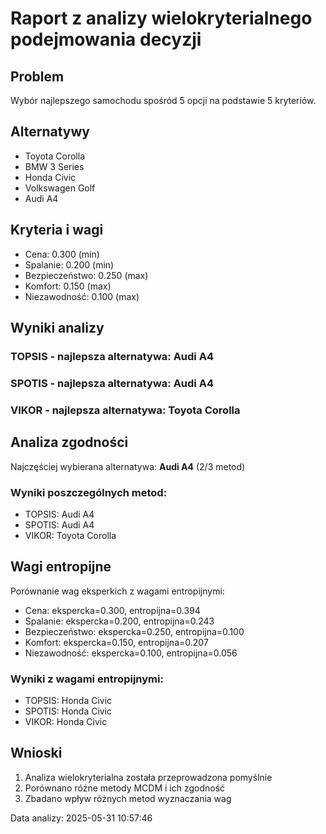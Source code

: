 # Raport z analizy wielokryterialnego podejmowania decyzji

## Problem
Wybór najlepszego samochodu spośród 5 opcji na podstawie 5 kryteriów.

## Alternatywy
- Toyota Corolla
- BMW 3 Series
- Honda Civic
- Volkswagen Golf
- Audi A4

## Kryteria i wagi
- Cena: 0.300 (min)
- Spalanie: 0.200 (min)
- Bezpieczeństwo: 0.250 (max)
- Komfort: 0.150 (max)
- Niezawodność: 0.100 (max)

## Wyniki analizy

### TOPSIS - najlepsza alternatywa: Audi A4

### SPOTIS - najlepsza alternatywa: Audi A4

### VIKOR - najlepsza alternatywa: Toyota Corolla

## Analiza zgodności
Najczęściej wybierana alternatywa: **Audi A4** (2/3 metod)

### Wyniki poszczególnych metod:
- TOPSIS: Audi A4
- SPOTIS: Audi A4
- VIKOR: Toyota Corolla

## Wagi entropijne
Porównanie wag eksperkich z wagami entropijnymi:
- Cena: ekspercka=0.300, entropijna=0.394
- Spalanie: ekspercka=0.200, entropijna=0.243
- Bezpieczeństwo: ekspercka=0.250, entropijna=0.100
- Komfort: ekspercka=0.150, entropijna=0.207
- Niezawodność: ekspercka=0.100, entropijna=0.056

### Wyniki z wagami entropijnymi:
- TOPSIS: Honda Civic
- SPOTIS: Honda Civic
- VIKOR: Honda Civic

## Wnioski
1. Analiza wielokryterialna została przeprowadzona pomyślnie
2. Porównano różne metody MCDM i ich zgodność
3. Zbadano wpływ różnych metod wyznaczania wag

Data analizy: 2025-05-31 10:57:46